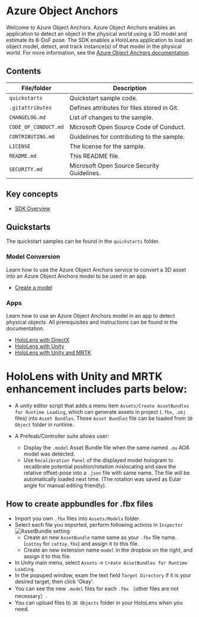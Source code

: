 # Azure Object Anchors

Welcome to Azure Object Anchors. Azure Object Anchors enables an application to detect an object in the physical world using a 3D model and estimate its 6-DoF pose. The SDK enables a HoloLens application to load an object model, detect, and track instance(s) of that model in the physical world. For more information, see the [Azure Object Anchors documentation](https://docs.microsoft.com/azure/object-anchors).

## Contents

| File/folder          | Description                                 |
|-------------------   |---------------------------------------------|
| `quickstarts`        | Quickstart sample code.                     |
| `.gitattributes`     | Defines attributes for files stored in Git. |
| `CHANGELOG.md`       | List of changes to the sample.              |
| `CODE_OF_CONDUCT.md` | Microsoft Open Source Code of Conduct.      |
| `CONTRIBUTING.md`    | Guidelines for contributing to the sample.  |
| `LICENSE`            | The license for the sample.                 |
| `README.md`          | This README file.                           |
| `SECURITY.md`        | Microsoft Open Source Security Guidelines.  |

## Key concepts

* [SDK Overview](https://docs.microsoft.com/azure/object-anchors/concepts/sdk-overview)

## Quickstarts

The quickstart samples can be found in the `quickstarts` folder.

### Model Conversion

Learn how to use the Azure Object Anchors service to convert a 3D asset into an Azure Object Anchors model to be used in an app.

* [Create a model](https://docs.microsoft.com/azure/object-anchors/quickstarts/get-started-model-conversion)

### Apps

Learn how to use an Azure Object Anchors model in an app to detect physical objects. All prerequisites and instructions can be found in the documentation.

* [HoloLens with DirectX](https://docs.microsoft.com/azure/object-anchors/quickstarts/get-started-hololens-directx)
* [HoloLens with Unity](https://docs.microsoft.com/azure/object-anchors/quickstarts/get-started-unity-hololens)
* [HoloLens with Unity and MRTK](https://docs.microsoft.com/azure/object-anchors/quickstarts/get-started-unity-hololens-mrtk)

# HoloLens with Unity and MRTK enhancement includes parts below:

- A unity editor script that adds a menu item `Assets/Create AssetBundles for Runtime Loading`, which can generate assets in project (`.fbx`, `.obj` files) into `Asset Bundles`. Those `Asset Bundles` file can be loaded from `3D Object` folder in runtime. 

- A Prefeab/Controller suite allows user:
     - Display the `.model` Asset Bundle file when the same named `.ou`  AOA model was detected.
     - Use `Recalibration Panel` of the displayed model hologram to recalibrate potential position/rotation mislocating and save the relative offset-pose into a `.json` file with same name. The file will be automatically loaded next time. (The rotation was saved as Eular angle for manual editing friendly).
     

## How to create appbundles for .fbx files 
- Import you own `.fbx` files into `Assets/Models` folder.
-  Select each file you imported, perform following actions in `Inspector` <br/>![AssetBundle setting](https://docs.unity3d.com/530/Documentation/uploads/Main/AssetBundleInspectorNewBundle.png)
   -   Create an new `AssetBundle` name same as your `.fbx` file name. (`cattoy` for `cattoy.fbx`) and assign it to this file.
   -   Create an new extension name `model` in the dropbox on the right, and assign it to this file. 
-  In Unity main menu, select `Assets` -> `Create AssetBundles for Runtime Loading`.
-  In the popuped window, exam the text field `Target Directory` if it is your desired target, then click 'Okay'.
-  You can see the new `.model` files for each `.fbx` （other files are not necessary）. 
-  You can upload files to `3D Objects` folder in your HoloLens when you need. 



